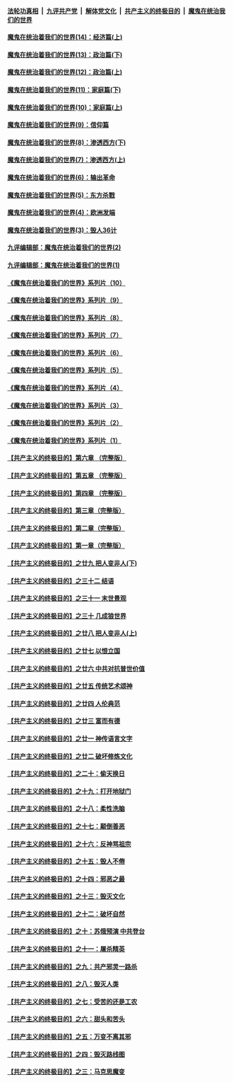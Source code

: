 ####  [法轮功真相](../../../../basic/blob/master/README.md?t=10101232) &nbsp;|&nbsp; [九评共产党](../../../../9ping.md/blob/master/README.md?t=10101232) &nbsp;|&nbsp; [解体党文化](../../../../jtdwh.md/blob/master/README.md?t=10101232)  &nbsp;|&nbsp; [共产主义的终极目的](../../../../gczydzjmd.md/blob/master/README.md?t=10101232) &nbsp;|&nbsp; [魔鬼在统治我们的世界](../../../../mgztzwmdsj.md/blob/master/README.md?t=10101232) 

#### [魔鬼在统治着我们的世界(14)：经济篇(上)](../pages/nsc422/n10457370.md?t=10101232) 

#### [魔鬼在统治着我们的世界(13)：政治篇(下)](../pages/nsc422/n10448270.md?t=10101232) 

#### [魔鬼在统治着我们的世界(12)：政治篇(上)](../pages/nsc422/n10444576.md?t=10101232) 

#### [魔鬼在统治着我们的世界(11)：家庭篇(下)](../pages/nsc422/n10440961.md?t=10101232) 

#### [魔鬼在统治着我们的世界(10)：家庭篇(上)](../pages/nsc422/n10435448.md?t=10101232) 

#### [魔鬼在统治着我们的世界(9)：信仰篇](../pages/nsc422/n10432159.md?t=10101232) 

#### [魔鬼在统治着我们的世界(8)：渗透西方(下)](../pages/nsc422/n10429603.md?t=10101232) 

#### [魔鬼在统治着我们的世界(7)：渗透西方(上)](../pages/nsc422/n10426013.md?t=10101232) 

#### [魔鬼在统治着我们的世界(6)：输出革命](../pages/nsc422/n10421536.md?t=10101232) 

#### [魔鬼在统治着我们的世界(5)：东方杀戮](../pages/nsc422/n10417707.md?t=10101232) 

#### [魔鬼在统治着我们的世界(4)：欧洲发端](../pages/nsc422/n10414890.md?t=10101232) 

#### [魔鬼在统治着我们的世界(3)：毁人36计](../pages/nsc422/n10411583.md?t=10101232) 

#### [九评编辑部：魔鬼在统治着我们的世界(2)](../pages/nsc422/n10410036.md?t=10101232) 

#### [九评编辑部：魔鬼在统治着我们的世界(1)](../pages/nsc422/n10406825.md?t=10101232) 

#### [《魔鬼在统治着我们的世界》系列片（10）](../pages/nsc422/n12292670.md?t=10101232) 

#### [《魔鬼在统治着我们的世界》系列片（9）](../pages/nsc422/n12290859.md?t=10101232) 

#### [《魔鬼在统治着我们的世界》系列片（8）](../pages/nsc422/n12287445.md?t=10101232) 

#### [《魔鬼在统治着我们的世界》系列片（7）](../pages/nsc422/n12283425.md?t=10101232) 

#### [《魔鬼在统治着我们的世界》系列片（6）](../pages/nsc422/n12282314.md?t=10101232) 

#### [《魔鬼在统治着我们的世界》系列片（5）](../pages/nsc422/n12281419.md?t=10101232) 

#### [《魔鬼在统治着我们的世界》系列片（4）](../pages/nsc422/n12274024.md?t=10101232) 

#### [《魔鬼在统治着我们的世界》系列片（3）](../pages/nsc422/n12271322.md?t=10101232) 

#### [《魔鬼在统治着我们的世界》系列片（2）](../pages/nsc422/n12269049.md?t=10101232) 

#### [《魔鬼在统治着我们的世界》系列片（1）](../pages/nsc422/n12267575.md?t=10101232) 

#### [【共产主义的终极目的】第六章 （完整版）](../pages/nsc422/n11428913.md?t=10101232) 

#### [【共产主义的终极目的】第五章 （完整版）](../pages/nsc422/n11428912.md?t=10101232) 

#### [【共产主义的终极目的】第四章 （完整版）](../pages/nsc422/n11428907.md?t=10101232) 

#### [【共产主义的终极目的】第三章（完整版）](../pages/nsc422/n11428848.md?t=10101232) 

#### [【共产主义的终极目的】第二章（完整版）](../pages/nsc422/n11428831.md?t=10101232) 

#### [【共产主义的终极目的】第一章（完整版）](../pages/nsc422/n11417651.md?t=10101232) 

#### [【共产主义的终极目的】之廿九 把人变非人(下)](../pages/nsc422/n11344140.md?t=10101232) 

#### [【共产主义的终极目的】之三十二 结语](../pages/nsc422/n11360535.md?t=10101232) 

#### [【共产主义的终极目的】之三十一 末世景观](../pages/nsc422/n11351129.md?t=10101232) 

#### [【共产主义的终极目的】之三十 几成狼世界](../pages/nsc422/n11348280.md?t=10101232) 

#### [【共产主义的终极目的】之廿八 把人变非人(上)](../pages/nsc422/n11340492.md?t=10101232) 

#### [【共产主义的终极目的】之廿七 以恨立国](../pages/nsc422/n11336944.md?t=10101232) 

#### [【共产主义的终极目的】之廿六 中共对抗普世价值](../pages/nsc422/n11324785.md?t=10101232) 

#### [【共产主义的终极目的】之廿五 传统艺术颂神](../pages/nsc422/n11296396.md?t=10101232) 

#### [【共产主义的终极目的】之廿四 人伦典范](../pages/nsc422/n11296397.md?t=10101232) 

#### [【共产主义的终极目的】之廿三 富而有德](../pages/nsc422/n11283598.md?t=10101232) 

#### [【共产主义的终极目的】之廿一 神传语言文字](../pages/nsc422/n11263265.md?t=10101232) 

#### [【共产主义的终极目的】之廿二 破坏修炼文化](../pages/nsc422/n11245728.md?t=10101232) 

#### [【共产主义的终极目的】之二十：偷天换日](../pages/nsc422/n11238846.md?t=10101232) 

#### [【共产主义的终极目的】之十九：打开地狱门](../pages/nsc422/n11206376.md?t=10101232) 

#### [【共产主义的终极目的】之十八：柔性洗脑](../pages/nsc422/n11199994.md?t=10101232) 

#### [【共产主义的终极目的】之十七：颠倒善恶](../pages/nsc422/n11179782.md?t=10101232) 

#### [【共产主义的终极目的】之十六：反神骂祖宗](../pages/nsc422/n11166798.md?t=10101232) 

#### [【共产主义的终极目的】之十五：毁人不倦](../pages/nsc422/n11166792.md?t=10101232) 

#### [【共产主义的终极目的】之十四：邪恶之最](../pages/nsc422/n11150249.md?t=10101232) 

#### [【共产主义的终极目的】之十三：毁灭文化](../pages/nsc422/n11135227.md?t=10101232) 

#### [【共产主义的终极目的】之十二：破坏自然](../pages/nsc422/n11135214.md?t=10101232) 

#### [【共产主义的终极目的】之十：苏俄预演 中共登台](../pages/nsc422/n11118424.md?t=10101232) 

#### [【共产主义的终极目的】之十一：屠杀精英](../pages/nsc422/n11118442.md?t=10101232) 

#### [【共产主义的终极目的】之九：共产邪灵一路杀](../pages/nsc422/n11114139.md?t=10101232) 

#### [【共产主义的终极目的】之八：毁灭人类](../pages/nsc422/n11108503.md?t=10101232) 

#### [【共产主义的终极目的】之七：受苦的还是工农](../pages/nsc422/n11101809.md?t=10101232) 

#### [【共产主义的终极目的】之六：甜头和苦头](../pages/nsc422/n11096971.md?t=10101232) 

#### [【共产主义的终极目的】之五：万变不离其邪](../pages/nsc422/n11091285.md?t=10101232) 

#### [【共产主义的终极目的】之四：毁灭路线图](../pages/nsc422/n11086284.md?t=10101232) 

#### [【共产主义的终极目的】之三：马克思魔变](../pages/nsc422/n11061941.md?t=10101232) 

